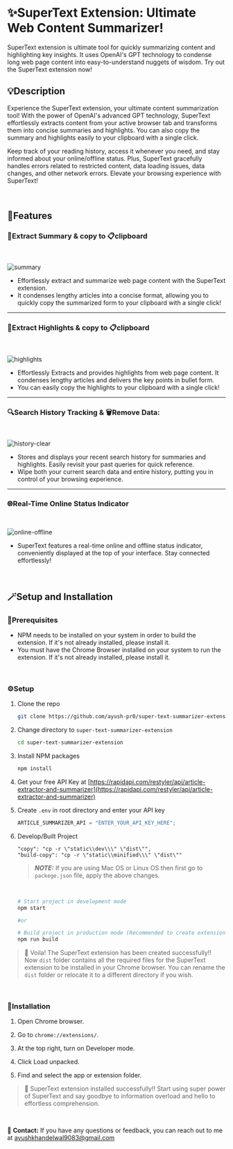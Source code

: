 # ✨SuperText Extension: Ultimate Web Content Summarizer!

SuperText extension is ultimate tool for quickly summarizing content and highlighting key insights. It uses OpenAI's GPT technology to condense long web page content into easy-to-understand nuggets of wisdom. Try out the SuperText extension now!

## 💡Description

Experience the SuperText extension, your ultimate content summarization tool! With the power of OpenAI's advanced GPT technology, SuperText effortlessly extracts content from your active browser tab and transforms them into concise summaries and highlights. You can also copy the summary and highlights easily to your clipboard with a single click.

Keep track of your reading history, access it whenever you need, and stay informed about your online/offline status. Plus, SuperText gracefully handles errors related to restricted content, data loading issues, data changes, and other network errors. Elevate your browsing experience with SuperText!

<br/>

## 🚀Features

   ### 📃Extract Summary & copy to 📋clipboard
   <br/>

   ![summary](public/summary.gif)

   - Effortlessly extract and summarize web page content with the SuperText extension.
   - It condenses lengthy articles into a concise format, allowing you to quickly copy the summarized form to your clipboard with a single click!

   <hr/>

   ### 🔦Extract Highlights & copy to 📋clipboard
   <br/>

   ![highlights](public/highlights.gif)

   - Effortlessly Extracts and provides highlights from web page content. It condenses lengthy articles and delivers the key points in bullet form.
   - You can easily copy the highlights to your clipboard with a single click!

   <hr/>

   ### 🔍Search History Tracking & 🗑️Remove Data:
   <br/>

   ![history-clear](public/history_clear.gif)

   - Stores and displays your recent search history for summaries and highlights. Easily revisit your past queries for quick reference.
   - Wipe both your current search data and entire history, putting you in control of your browsing experience.

   <hr/>

   ### 🌐Real-Time Online Status Indicator
   <br/>

   ![online-offline](public/online_offline.gif)

   - SuperText features a real-time online and offline status indicator, conveniently displayed at the top of your interface. Stay connected effortlessly!

   <br/>

## 🪄Setup and Installation

   ### 📌Prerequisites

   - NPM needs to be installed on your system in order to build the extension. If it's not already installed, please install it.
   - You must have the Chrome Browser installed on your system to run the extension. If it's not already installed, please install it.

   <br/>

   ### ⚙️Setup

   1. Clone the repo

      ```sh
      git clone https://github.com/ayush-pr0/super-text-summarizer-extension
      ```

   2. Change directory to `super-text-summarizer-extension`
      ```sh
      cd super-text-summarizer-extension
      ```

   3. Install NPM packages

      ```sh
      npm install
      ```

   4. Get your free API Key at [https://rapidapi.com/restyler/api/article-extractor-and-summarizer](https://rapidapi.com/restyler/api/article-extractor-and-summarizer)

   5. Create `.env` in root directory and enter your API key

      ```js
      ARTICLE_SUMMARIZER_API = "ENTER_YOUR_API_KEY_HERE";
      ```

   6. Develop/Built Project

      ```
      "copy": "cp -r \"static\\dev\\\" \"dist\"",
      "build-copy": "cp -r \"static\\minified\\\" \"dist\""
      ```

      > **_NOTE:_** If you are using Mac OS or Linux OS then first go to `packege.json` file, apply the above changes.

      <br/>

      ```sh
      # Start project in development mode
      npm start

      #or

      # Build project in production mode (Recommended to create extension)
      npm run build
      ```

   > 🎉 Voila! The SuperText extension has been created successfully!! Now `dist` folder contains all the required files for the SuperText extension to be installed in your Chrome browser. You can rename the `dist` folder or relocate it to a different directory if you wish.

   <br/>

   ### 🔧Installation
   
   1. Open Chrome browser. 

   2. Go to `chrome://extensions/`.

   3. At the top right, turn on Developer mode.

   4. Click Load unpacked.

   5. Find and select the app or extension folder.

   > 🎉 SuperText extension installed successfully!! Start using super power of SuperText and say goodbye to information overload and hello to effortless comprehension.

<br/>

📧 **Contact:** If you have any questions or feedback, you can reach out to me at ayushkhandelwal9083@gmail.com